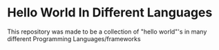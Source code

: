 # Hello World In Different Languages
This repository was made to be a collection of "hello world"'s in many different Programming Languages/frameworks
